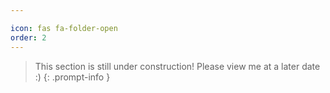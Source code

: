 ```yaml
---

icon: fas fa-folder-open
order: 2
---
```


> This section is still under construction! Please view me at a later date :) 
{: .prompt-info }
